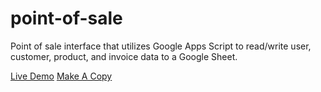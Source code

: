 # point-of-sale

Point of sale interface that utilizes Google Apps Script to read/write user, customer, product, and invoice data to a Google Sheet.

[Live Demo](https://script.google.com/macros/s/AKfycby_WfAMfU8bnlJ1r67PdkP8ka7ORPEeQSe9arpZ92e9trgdoRUAswAdpIKIWH7QnHUQ/exec?username=john1234&password=hello)
[Make A Copy](https://docs.google.com/spreadsheets/d/1uKAn2GxC8snd-DSCTUHs8NajyMOpyue29YjNHUr2_L8/copy?usp=sharing)
